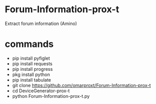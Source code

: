# Forum-Information-prox-t
Extract forum information (Amino) 


# commands

- pip install pyfiglet
- pip install requests
- pip install progress
- pkg install python
- pip install tabulate
- git clone https://github.com/omarproxt/Forum-Information-prox-t
- cd DeviceGenerator-prox-t
- python Forum-Information-prox-t.py
